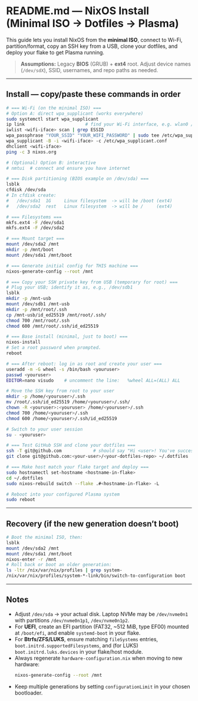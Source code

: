 # README.md — NixOS Install (Minimal ISO → Dotfiles → Plasma)

This guide lets you install NixOS from the **minimal ISO**, connect to Wi-Fi, partition/format, copy an SSH key from a USB, clone your dotfiles, and deploy your flake to get Plasma running.

> **Assumptions:** Legacy **BIOS** (GRUB) + **ext4** root. Adjust device names (`/dev/sdX`), SSID, usernames, and repo paths as needed.

---

## Install — copy/paste these commands in order

```bash
# === Wi-Fi (on the minimal ISO) ===
# Option A: direct wpa_supplicant (works everywhere)
sudo systemctl start wpa_supplicant
ip link                       # find your Wi-Fi interface, e.g. wlan0 / wlp2s0
iwlist <wifi-iface> scan | grep ESSID
wpa_passphrase "YOUR_SSID" "YOUR_WIFI_PASSWORD" | sudo tee /etc/wpa_supplicant.conf
wpa_supplicant -B -i <wifi-iface> -c /etc/wpa_supplicant.conf
dhclient <wifi-iface>
ping -c 3 nixos.org

# (Optional) Option B: interactive
# nmtui  # connect and ensure you have internet

# === Disk partitioning (BIOS example on /dev/sda) ===
lsblk
cfdisk /dev/sda
# In cfdisk create:
#   /dev/sda1  1G     Linux filesystem  -> will be /boot (ext4)
#   /dev/sda2  rest   Linux filesystem  -> will be /     (ext4)

# === Filesystems ===
mkfs.ext4 -F /dev/sda1
mkfs.ext4 -F /dev/sda2

# === Mount target ===
mount /dev/sda2 /mnt
mkdir -p /mnt/boot
mount /dev/sda1 /mnt/boot

# === Generate initial config for THIS machine ===
nixos-generate-config --root /mnt

# === Copy your SSH private key from USB (temporary for root) ===
# Plug your USB; identify it as, e.g., /dev/sdb1
lsblk
mkdir -p /mnt-usb
mount /dev/sdb1 /mnt-usb
mkdir -p /mnt/root/.ssh
cp /mnt-usb/id_ed25519 /mnt/root/.ssh/
chmod 700 /mnt/root/.ssh
chmod 600 /mnt/root/.ssh/id_ed25519

# === Base install (minimal, just to boot) ===
nixos-install
# Set a root password when prompted.
reboot
```

```bash
# === After reboot: log in as root and create your user ===
useradd -m -G wheel -s /bin/bash <youruser>
passwd <youruser>
EDITOR=nano visudo    # uncomment the line:   %wheel ALL=(ALL) ALL

# Move the SSH key from root to your user
mkdir -p /home/<youruser>/.ssh
mv /root/.ssh/id_ed25519 /home/<youruser>/.ssh/
chown -R <youruser>:<youruser> /home/<youruser>/.ssh
chmod 700 /home/<youruser>/.ssh
chmod 600 /home/<youruser>/.ssh/id_ed25519

# Switch to your user session
su - <youruser>

# === Test GitHub SSH and clone your dotfiles ===
ssh -T git@github.com            # should say "Hi <user>! You've successfully authenticated..."
git clone git@github.com:<your-user>/<your-dotfiles-repo> ~/.dotfiles

# === Make host match your flake target and deploy ===
sudo hostnamectl set-hostname <hostname-in-flake>
cd ~/.dotfiles
sudo nixos-rebuild switch --flake .#<hostname-in-flake> -L

# Reboot into your configured Plasma system
sudo reboot
```

---

## Recovery (if the new generation doesn’t boot)

```bash
# Boot the minimal ISO, then:
lsblk
mount /dev/sda2 /mnt
mount /dev/sda1 /mnt/boot
nixos-enter -r /mnt
# Roll back or boot an older generation:
ls -ltr /nix/var/nix/profiles | grep system-
/nix/var/nix/profiles/system-*-link/bin/switch-to-configuration boot
```

---

## Notes

- Adjust `/dev/sda` → your actual disk. Laptop NVMe may be `/dev/nvme0n1` with partitions `/dev/nvme0n1p1`, `/dev/nvme0n1p2`.
- For **UEFI**, create an EFI partition (FAT32, ~512 MiB, type EF00) mounted at `/boot/efi`, and enable `systemd-boot` in your flake.  
- For **Btrfs/ZFS/LUKS**, ensure matching `fileSystems` entries, `boot.initrd.supportedFilesystems`, and (for LUKS) `boot.initrd.luks.devices` in your flake/host module.
- Always regenerate `hardware-configuration.nix` when moving to new hardware:
  ```bash
  nixos-generate-config --root /mnt
  ```
- Keep multiple generations by setting `configurationLimit` in your chosen bootloader.
